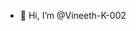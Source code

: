 - 👋 Hi, I’m @Vineeth-K-002


<!---
Vineeth-K-002/Vineeth-K-002 is a ✨ special ✨ repository because its `README.md` (this file) appears on your GitHub profile.
You can click the Preview link to take a look at your changes.
--->

